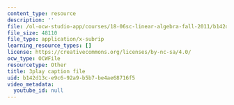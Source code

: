 ```yaml
---
content_type: resource
description: ''
file: /ol-ocw-studio-app/courses/18-06sc-linear-algebra-fall-2011/b142d13ce9c692a9b5b7be4ae68716f5_Go2aLo7ZOlU.srt
file_size: 48110
file_type: application/x-subrip
learning_resource_types: []
license: https://creativecommons.org/licenses/by-nc-sa/4.0/
ocw_type: OCWFile
resourcetype: Other
title: 3play caption file
uid: b142d13c-e9c6-92a9-b5b7-be4ae68716f5
video_metadata:
  youtube_id: null
---
```

